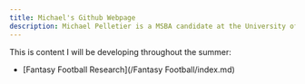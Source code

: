 ```yaml
---
title: Michael's Github Webpage
description: Michael Pelletier is a MSBA candidate at the University of William and Mary. Go Tribe!
---
```


This is content I will be developing throughout the summer:

- [Fantasy Football Research](/Fantasy Football/index.md)
